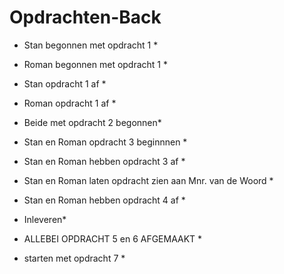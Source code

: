 
# Opdrachten-Back

* Stan begonnen met opdracht 1 *

* Roman begonnen met opdracht 1 *

* Stan opdracht 1 af *

* Roman opdracht 1 af *

* Beide met opdracht 2 begonnen*

* Stan en Roman opdracht 3 beginnnen *

* Stan en Roman hebben opdracht 3 af *
 
* Stan en Roman laten opdracht zien aan Mnr. van de Woord *

* Stan en Roman hebben opdracht 4 af * 

* Inleveren*

* ALLEBEI OPDRACHT 5 en 6 AFGEMAAKT *

* starten met opdracht 7 *
